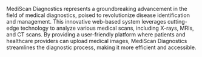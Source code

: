 MediScan Diagnostics represents a groundbreaking advancement in the field of medical diagnostics, poised to revolutionize disease identification and management. This innovative web-based system leverages cutting-edge technology to analyze various medical scans, including X-rays, MRIs, and CT scans. By providing a user-friendly platform where patients and healthcare providers can upload medical images, MediScan Diagnostics streamlines the diagnostic process, making it more efficient and accessible.


